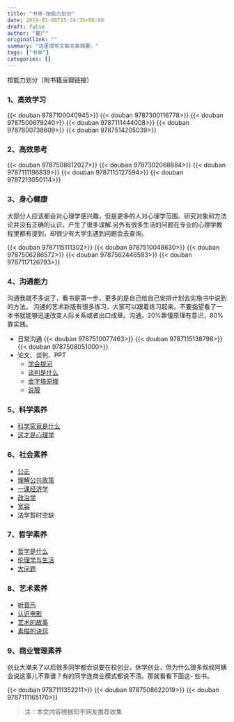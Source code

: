 ```yaml
---
title: "书单-按能力划分"
date: 2019-01-06T15:24:35+08:00
draft: false
author: "瞿广"
originallink: ""
summary: "这里填写文章文章摘要。"
tags: ["书单"]
categories: []
---
```





 按能力划分（附书籍豆瓣链接）

<!--more-->
### 1、高效学习


{{< douban 9787100040945>}}
{{< douban 9787300116778>}}
{{< douban 9787500679240>}}
{{< douban 9787111444008>}}
{{< douban 9787800738609>}}
{{< douban 9787514205039>}}

### 2、高效思考

{{< douban 9787508612027>}}
{{< douban 9787302068884>}}
{{< douban 9787111196839>}}
{{< douban 9787115127594>}}
{{< douban 9787213050114>}}



### 3、身心健康
大部分人应该都会对心理学感兴趣，但是更多的人对心理学范围、研究对象和方法论并没有正确的认识，产生了很多误解.另外有很多生活的问题在专业的心理学教程里都有提到，却很少有大学生遇到问题会去查询。



{{< douban 9787115111302>}}
{{< douban 9787510048630>}}
{{< douban 9787506286572>}}
{{< douban 9787562446583>}}
{{< douban 9787117126793>}}


### 4、沟通能力
沟通我就不多说了，看书是第一步，更多的是自己给自己安排计划去实施书中说到的方法。
沟通的艺术新版有很多练习，大家可以跟着练习起来。不要指望看了一本书就能够迅速改变人际关系或者出口成章。沟通，20%靠懂原理有意识，80%靠实践。

- 日常沟通
    {{< douban 9787510077463>}}
    {{< douban 9787115138798>}}
    {{< douban 9787508051000>}}
- 论文、谈判、PPT
    - [学会提问](https://book.douban.com/subject/1504957/)
    - [谈判是什么](https://book.douban.com/subject/1038977/) 
    - [金字塔原理](https://book.douban.com/subject/1020644/)
    - [说服](https://book.douban.com/subject/1311874/)

### 5、科学素养
- [科学究竟是什么](https://book.douban.com/subject/2987179/)
- [这才是心理学](https://book.douban.com/subject/26287453/)

### 6、社会素养
- [公正](https://book.douban.com/subject/6310946/)
- [理解公共政策](https://book.douban.com/subject/3119995/)
- [一课经济学](https://book.douban.com/subject/3225979/)
- [政治学](https://book.douban.com/subject/1867208/)
- [宽容](https://book.douban.com/subject/1063221/)
- 法学暂时空缺

### 7、哲学素养
- [哲学是什么](https://book.douban.com/subject/6520642/)
- [伦理学与生活](https://book.douban.com/subject/3222065/)
- [大问题](https://book.douban.com/subject/1071227/)

### 8、艺术素养
- [听音乐](https://book.douban.com/subject/3095037/)
- [认识电影](https://book.douban.com/subject/2326403/)
- [艺术的故事](https://book.douban.com/subject/3162991/)
- [素描的诀窍](https://book.douban.com/subject/1154707/)

### 9、商业管理素养
创业大潮来了以后很多同学都会说要在校创业，休学创业，但为什么很多叔叔阿姨会说这事儿不靠谱？有的同学连商业模式都说不清。那就看看下面这- 些书。

{{< douban 9787111352211>}}
{{< douban 9787508622019>}}
{{< douban 9787111165170>}}

> 注：本文内容根据知乎网友推荐收集